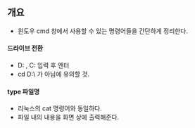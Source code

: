 ## 개요
- 윈도우 cmd 창에서 사용할 수 있는 명령어들을 간단하게 정리한다. 


#### 드라이브 전환
- D: , C: 입력 후 엔터
- cd D:\ 가 아님에 유의할 것. 


#### type 파일명
- 리눅스의 cat 명령어와 동일하다.
- 파일 내의 내용을 화면 상에 출력해준다. 

